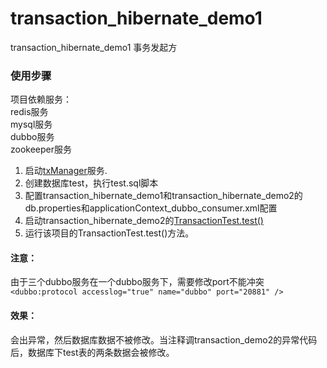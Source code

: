 # transaction_hibernate_demo1
transaction_hibernate_demo1 事务发起方


### 使用步骤

项目依赖服务：  
redis服务   
mysql服务   
dubbo服务  
zookeeper服务   


1. 启动[txManager](https://github.com/1991wangliang/txManager)服务.
2. 创建数据库test，执行test.sql脚本
3. 配置transaction_hibernate_demo1和transaction_hibernate_demo2的db.properties和applicationContext_dubbo_consumer.xml配置
3. 启动transaction_hibernate_demo2的[TransactionTest.test()](https://github.com/1991wangliang/transaction_hibernate_demo2)
4. 运行该项目的TransactionTest.test()方法。

#### 注意：
 由于三个dubbo服务在一个dubbo服务下，需要修改port不能冲突`<dubbo:protocol accesslog="true" name="dubbo" port="20881" />`

#### 效果：
会出异常，然后数据库数据不被修改。当注释调transaction_demo2的异常代码后，数据库下test表的两条数据会被修改。

